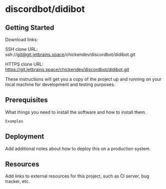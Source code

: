 # discordbot/didibot



## Getting Started

Download links:

SSH clone URL: ssh://git@git.jetbrains.space/chickendev/discordbot/didibot.git

HTTPS clone URL: https://git.jetbrains.space/chickendev/discordbot/didibot.git



These instructions will get you a copy of the project up and running on your local machine for development and testing purposes.

## Prerequisites

What things you need to install the software and how to install them.

```
Examples
```

## Deployment

Add additional notes about how to deploy this on a production system.

## Resources

Add links to external resources for this project, such as CI server, bug tracker, etc.
